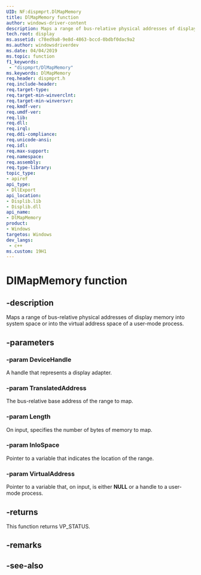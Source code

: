```yaml
---
UID: NF:dispmprt.DlMapMemory
title: DlMapMemory function
author: windows-driver-content
description: Maps a range of bus-relative physical addresses of display memory into system space or into the virtual address space of a user-mode process.
tech.root: display
ms.assetid: c78ed9a8-9e8d-4863-bccd-0bdbf0dac9a2
ms.author: windowsdriverdev
ms.date: 04/04/2019 
ms.topic: function
f1_keywords:
 - "dispmprt/DlMapMemory"
ms.keywords: DlMapMemory
req.header: dispmprt.h
req.include-header:
req.target-type:
req.target-min-winverclnt: 
req.target-min-winversvr:
req.kmdf-ver:
req.umdf-ver:
req.lib:
req.dll:
req.irql: 
req.ddi-compliance:
req.unicode-ansi:
req.idl:
req.max-support:
req.namespace:
req.assembly:
req.type-library: 
topic_type: 
- apiref
api_type: 
- DllExport
api_location: 
- Displib.lib
- Displib.dll
api_name: 
- DlMapMemory
product: 
- Windows
targetos: Windows
dev_langs:
 - c++
ms.custom: 19H1
---
```


# DlMapMemory function


## -description

Maps a range of bus-relative physical addresses of display memory into system space or into the virtual address space of a user-mode process.

## -parameters

### -param DeviceHandle

A handle that represents a display adapter.

### -param TranslatedAddress

The bus-relative base address of the range to map.

### -param Length

On input, specifies the number of bytes of memory to map.

### -param InIoSpace

Pointer to a variable that indicates the location of the range.

### -param VirtualAddress

Pointer to a variable that, on input, is either <b>NULL</b> or a handle to a user-mode process.


## -returns

This function returns VP_STATUS.

## -remarks

## -see-also
